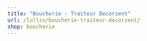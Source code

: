 ```yaml
---
title: "Boucherie - Traiteur Decorzent"
url: /lullin/boucherie-traiteur-decorzent/
shop: boucherie
---
```


